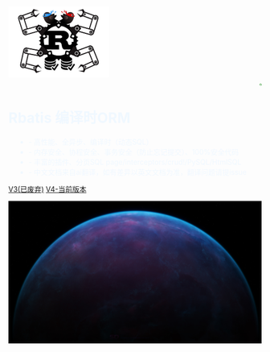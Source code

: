 <img src="_media/logo.png" style="width: 200px;height: 140px" />

<div style="margin-left: 500px;" >
<a href="https://github.com/rbatis/rbatis" target="_blank">
<svg class="octicon octicon-mark-github v-align-middle" height="32" viewBox="0 0 16 16" version="1.1" width="32" aria-hidden="true"><path fill="green" fill-rule="evenodd" d="M8 0C3.58 0 0 3.58 0 8c0 3.54 2.29 6.53 5.47 7.59.4.07.55-.17.55-.38 0-.19-.01-.82-.01-1.49-2.01.37-2.53-.49-2.69-.94-.09-.23-.48-.94-.82-1.13-.28-.15-.68-.52-.01-.53.63-.01 1.08.58 1.23.82.72 1.21 1.87.87 2.33.66.07-.52.28-.87.51-1.07-1.78-.2-3.64-.89-3.64-3.95 0-.87.31-1.59.82-2.15-.08-.2-.36-1.02.08-2.12 0 0 .67-.21 2.2.82.64-.18 1.32-.27 2-.27.68 0 1.36.09 2 .27 1.53-1.04 2.2-.82 2.2-.82.44 1.1.16 1.92.08 2.12.51.56.82 1.27.82 2.15 0 3.07-1.87 3.75-3.65 3.95.29.25.54.73.54 1.48 0 1.07-.01 1.93-.01 2.2 0 .21.15.46.55.38A8.013 8.013 0 0016 8c0-4.42-3.58-8-8-8z"></path></svg>
</a>
</div>

<h1 style="color: aliceblue">Rbatis 编译时ORM</h1>

<ul style="padding-left: 40px;" >
<li align="left" style="color: aliceblue" >- 高性能、全异步、编译时（动态SQL）</li>
<li align="left" style="color: aliceblue" >- 内存安全、协程安全、事务安全（防止忘记提交）、100%安全代码</li>
<li align="left" style="color: aliceblue" >- 丰富的插件、分页SQL  page/interceptors/crud!/PySQL/HtmlSQL</li>
<li align="left" style="color: aliceblue" >- 中文文档来自ai翻译，如有差异以英文文档为准，翻译问题请提issue</li>
</ul>

[V3(已废弃)](/zh-cn/v3/)
[V4-当前版本](/zh-cn/v4/)

![](_media/bg.jpg)